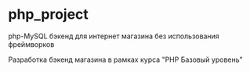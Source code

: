 # php_project
php-MySQL бэкенд для интернет магазина без использования фреймворков

Разработка бэкенд магазина в рамках курса "PHP Базовый уровень"
